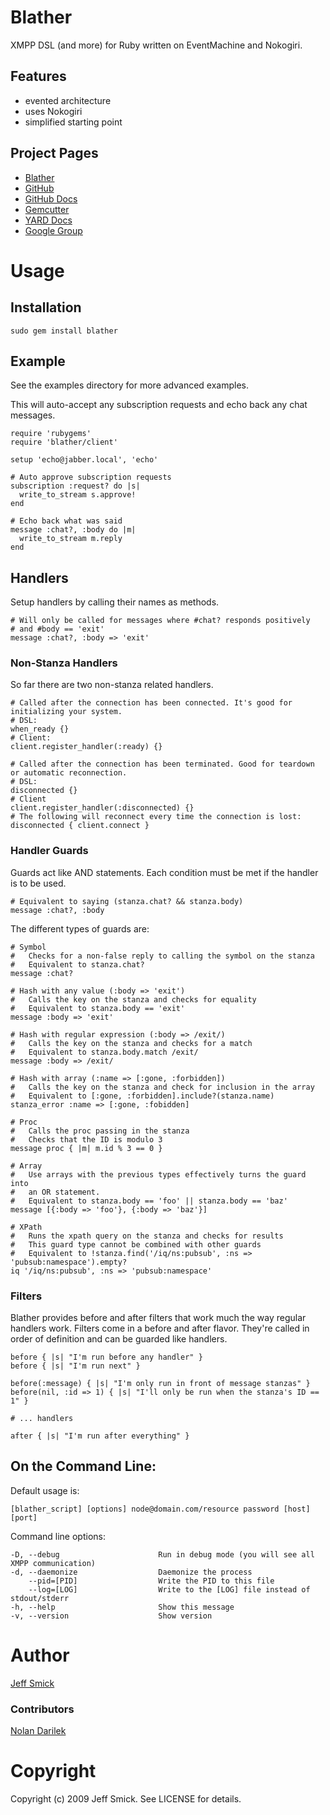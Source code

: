 # Blather

XMPP DSL (and more) for Ruby written on EventMachine and Nokogiri.

## Features

* evented architecture
* uses Nokogiri
* simplified starting point

## Project Pages

* [Blather](https://sprsquish.github.com/blather)
* [GitHub](https://github.com/sprsquish/blather)
* [GitHub Docs](http://docs.github.com/sprsquish/blather)
* [Gemcutter](http://gemcutter.org/gems/blather)
* [YARD Docs](http://blather.squishtech.com)
* [Google Group](http://groups.google.com/group/xmpp-blather)

# Usage

## Installation

    sudo gem install blather

## Example

See the examples directory for more advanced examples.

This will auto-accept any subscription requests and echo back any chat messages.

    require 'rubygems'
    require 'blather/client'

    setup 'echo@jabber.local', 'echo'

    # Auto approve subscription requests
    subscription :request? do |s|
      write_to_stream s.approve!
    end

    # Echo back what was said
    message :chat?, :body do |m|
      write_to_stream m.reply
    end

## Handlers

Setup handlers by calling their names as methods.

    # Will only be called for messages where #chat? responds positively
    # and #body == 'exit'
    message :chat?, :body => 'exit'

### Non-Stanza Handlers

So far there are two non-stanza related handlers.

    # Called after the connection has been connected. It's good for initializing your system.
    # DSL:
    when_ready {}
    # Client:
    client.register_handler(:ready) {}

    # Called after the connection has been terminated. Good for teardown or automatic reconnection.
    # DSL:
    disconnected {}
    # Client
    client.register_handler(:disconnected) {}
    # The following will reconnect every time the connection is lost:
    disconnected { client.connect }

### Handler Guards

Guards act like AND statements. Each condition must be met if the handler is to be used.

    # Equivalent to saying (stanza.chat? && stanza.body)
    message :chat?, :body

The different types of guards are:

    # Symbol
    #   Checks for a non-false reply to calling the symbol on the stanza
    #   Equivalent to stanza.chat?
    message :chat?

    # Hash with any value (:body => 'exit')
    #   Calls the key on the stanza and checks for equality
    #   Equivalent to stanza.body == 'exit'
    message :body => 'exit'

    # Hash with regular expression (:body => /exit/)
    #   Calls the key on the stanza and checks for a match
    #   Equivalent to stanza.body.match /exit/
    message :body => /exit/

    # Hash with array (:name => [:gone, :forbidden])
    #   Calls the key on the stanza and check for inclusion in the array
    #   Equivalent to [:gone, :forbidden].include?(stanza.name)
    stanza_error :name => [:gone, :fobidden]

    # Proc
    #   Calls the proc passing in the stanza
    #   Checks that the ID is modulo 3
    message proc { |m| m.id % 3 == 0 }

    # Array
    #   Use arrays with the previous types effectively turns the guard into
    #   an OR statement.
    #   Equivalent to stanza.body == 'foo' || stanza.body == 'baz'
    message [{:body => 'foo'}, {:body => 'baz'}]

    # XPath
    #   Runs the xpath query on the stanza and checks for results
    #   This guard type cannot be combined with other guards
    #   Equivalent to !stanza.find('/iq/ns:pubsub', :ns => 'pubsub:namespace').empty?
    iq '/iq/ns:pubsub', :ns => 'pubsub:namespace'

### Filters

Blather provides before and after filters that work much the way regular handlers work. Filters come in a before and after
flavor. They're called in order of definition and can be guarded like handlers.

    before { |s| "I'm run before any handler" }
    before { |s| "I'm run next" }

    before(:message) { |s| "I'm only run in front of message stanzas" }
    before(nil, :id => 1) { |s| "I'll only be run when the stanza's ID == 1" }

    # ... handlers

    after { |s| "I'm run after everything" }

## On the Command Line:

Default usage is:

    [blather_script] [options] node@domain.com/resource password [host] [port]

Command line options:

    -D, --debug                      Run in debug mode (you will see all XMPP communication)
    -d, --daemonize                  Daemonize the process
        --pid=[PID]                  Write the PID to this file
        --log=[LOG]                  Write to the [LOG] file instead of stdout/stderr
    -h, --help                       Show this message
    -v, --version                    Show version


# Author

[Jeff Smick](http://github.com/sprsquish)

### Contributors

[Nolan Darilek](http://github.com/thewordnerd)

# Copyright

Copyright (c) 2009 Jeff Smick. See LICENSE for details.
